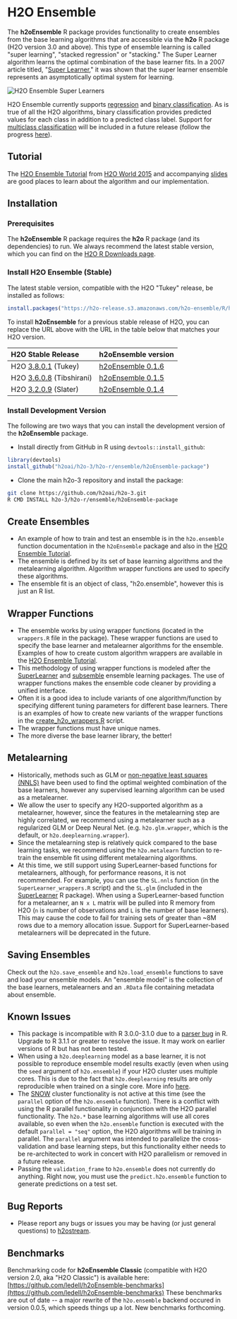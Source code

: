 # H2O Ensemble

The **h2oEnsemble** R package provides functionality to create ensembles from the base learning algorithms that are accessible via the **h2o** R package (H2O version 3.0 and above).  This type of ensemble learning is called "super learning", "stacked regression" or "stacking."  The Super Learner algorithm learns the optimal combination of the base learner fits. In a 2007 article titled, "[Super Learner](http://dx.doi.org/10.2202/1544-6115.1309)," it was shown that the super learner ensemble represents an asymptotically optimal system for learning.

![H2O Ensemble Super Learners](h2oEnsemble.png "H2O Ensemble Super Learners")

H2O Ensemble currently supports [regression](https://en.wikipedia.org/wiki/Regression_analysis) and [binary classification](https://en.wikipedia.org/wiki/Binary_classification).  As is true of all the H2O algorithms, binary classification provides predicted values for each class in addition to a predicted class label.  Support for [multiclass classification](https://en.wikipedia.org/wiki/Multiclass_classification) will be included in a future release (follow the progress [here](https://0xdata.atlassian.net/browse/PUBDEV-2355)).

## Tutorial
The [H2O Ensemble Tutorial](http://learn.h2o.ai/content/tutorials/ensembles-stacking/index.html) from [H2O World 2015](http://h2oworld.h2o.ai/) and accompanying [slides](https://github.com/h2oai/h2o-world-2015-training/blob/master/tutorials/ensembles-stacking/H2O_World_2015_Ensembles.pdf) are good places to learn about the algorithm and our implementation.

## Installation

### Prerequisites

The **h2oEnsemble** R package requires the **h2o** R package (and its dependencies) to run.  We always recommend the latest stable version, which you can find on the [H2O R Downloads page](http://www.h2o.ai/download/h2o/r).


### Install H2O Ensemble (Stable)
The latest stable version, compatible with the H2O "Tukey" release, be installed as follows:

```r
install.packages("https://h2o-release.s3.amazonaws.com/h2o-ensemble/R/h2oEnsemble_0.1.6.tar.gz", repos = NULL)
``` 

To install **h2oEnsemble** for a previous stable release of H2O, you can replace the URL above with the URL in the table below that matches your H2O version.

|H2O Stable Release| h2oEnsemble version|
|:---------|:----------|
|H2O [3.8.0.1](http://h2o-release.s3.amazonaws.com/h2o/rel-tukey/1/index.html) (Tukey)|[h2oEnsemble 0.1.6](https://h2o-release.s3.amazonaws.com/h2o-ensemble/R/h2oEnsemble_0.1.6.tar.gz)|
|H2O [3.6.0.8](http://h2o-release.s3.amazonaws.com/h2o/rel-tibshirani/8/index.html) (Tibshirani)|[h2oEnsemble 0.1.5](https://h2o-release.s3.amazonaws.com/h2o-ensemble/R/h2oEnsemble_0.1.5.tar.gz)|
|H2O [3.2.0.9](http://h2o-release.s3.amazonaws.com/h2o/rel-slater/9/index.html) (Slater)|[h2oEnsemble 0.1.4](https://h2o-release.s3.amazonaws.com/h2o-ensemble/R/h2oEnsemble_0.1.4.tar.gz)|

### Install Development Version
The following are two ways that you can install the development version of the **h2oEnsemble** package. 

- Install directly from GitHub in R using `devtools::install_github`:

```r
library(devtools)
install_github("h2oai/h2o-3/h2o-r/ensemble/h2oEnsemble-package")
```

- Clone the main h2o-3 repository and install the package:

```bash
git clone https://github.com/h2oai/h2o-3.git
R CMD INSTALL h2o-3/h2o-r/ensemble/h2oEnsemble-package
```


## Create Ensembles
- An example of how to train and test an ensemble is in the `h2o.ensemble` function documentation in the `h2oEnsemble` package and also in the [H2O Ensemble Tutorial](http://learn.h2o.ai/content/tutorials/ensembles-stacking/index.html).
- The ensemble is defined by its set of base learning algorithms and the metalearning algorithm.  Algorithm wrapper functions are used to specify these algorithms.
- The ensemble fit is an object of class, "h2o.ensemble", however this is just an R list.


## Wrapper Functions
- The ensemble works by using wrapper functions (located in the `wrappers.R` file in the package).  These wrapper functions are used to specify the base learner and metalearner algorithms for the ensemble.  Examples of how to create custom algorithm wrappers are available in the [H2O Ensemble Tutorial](http://learn.h2o.ai/content/tutorials/ensembles-stacking/index.html).
- This methodology of using wrapper functions is modeled after the [SuperLearner](http://cran.r-project.org/web/packages/SuperLearner/index.html) and [subsemble](http://cran.r-project.org/web/packages/subsemble/index.html) ensemble learning packages.  The use of wrapper functions makes the ensemble code cleaner by providing a unified interface.
- Often it is a good idea to include variants of one algorithm/function by specifying different tuning parameters for different base learners.  There is an examples of how to create new variants of the wrapper functions in the [create_h2o_wrappers.R](https://github.com/h2oai/h2o-3/blob/master/h2o-r/ensemble/create_h2o_wrappers.R) script.
- The wrapper functions must have unique names.
- The more diverse the base learner library, the better!


## Metalearning
- Historically, methods such as GLM or [non-negative least squares (NNLS)](https://en.wikipedia.org/wiki/Non-negative_least_squares) have been used to find the optimal weighted combination of the base learners, however any supervised learning algorithm can be used as a metalearner.  
- We allow the user to specify any H2O-supported algorithm as a metalearner, however, since the features in the metalearning step are highly correlated, we recommend using a metalearner such as a regularized GLM or Deep Neural Net.  (e.g. `h2o.glm.wrapper`, which is the default, or `h2o.deeplearning.wrapper`).
- Since the metalearning step is relatively quick compared to the base learning tasks, we recommend using the `h2o.metalearn` function to re-train the ensemble fit using different metalearning algorithms.
- At this time, we still support using SuperLearner-based functions for metalearners, although, for performance reasons, it is not recommended.  For example, you can use the `SL.nnls` function (in the `SuperLearner_wrappers.R` script) and the `SL.glm` (included in the [SuperLearner](http://cran.r-project.org/web/packages/SuperLearner/index.html) R package).  When using a SuperLearner-based function for a metalearner, an `N x L` matrix will be pulled into R memory from H2O (`n` is number of observations and `L` is the number of base learners).  This may cause the code to fail for training sets of greater than ~8M rows due to a memory allocation issue.  Support for SuperLearner-based metalearners will be deprecated in the future.


## Saving Ensembles

Check out the `h2o.save_ensemble` and `h2o.load_ensemble` functions to save and load your ensemble models.  An "ensemble model" is the collection of the base learners, metalearners and an `.RData` file containing metadata about ensemble.


## Known Issues
- This package is incompatible with R 3.0.0-3.1.0 due to a [parser bug](https://bugs.r-project.org/bugzilla3/show_bug.cgi?id=15753) in R.  Upgrade to R 3.1.1 or greater to resolve the issue.  It may work on earlier versions of R but has not been tested.
- When using a `h2o.deeplearning` model as a base learner, it is not possible to reproduce ensemble model results exactly (even when using the `seed` argument of `h2o.ensemble`) if your H2O cluster uses multiple cores.  This is due to the fact that `h2o.deeplearning` results are only reproducible when trained on a single core.  More info [here](https://0xdata.atlassian.net/projects/TN/issues/TN-3).
- The [SNOW](https://cran.r-project.org/web/packages/snow/) cluster functionality is not active at this time (see the `parallel` option of the `h2o.ensemble` function).  There is a conflict with using the R parallel functionality in conjunction with the H2O parallel functionality.  The `h2o.*` base learning algorithms will use all cores available, so even when the `h2o.ensemble` function is executed with the default `parallel = "seq"` option, the H2O algorithms will be training in parallel.  The `parallel` argument was intended to parallelize the cross-validation and base learning steps, but this functionality either needs to be re-architected to work in concert with H2O parallelism or removed in a future release.
- Passing the `validation_frame` to `h2o.ensemble` does not currently do anything.  Right now, you must use the `predict.h2o.ensemble` function to generate predictions on a test set.


## Bug Reports
- Please report any bugs or issues you may be having (or just general questions) to [h2ostream](https://groups.google.com/forum/#!forum/h2ostream).

## Benchmarks

Benchmarking code for **h2oEnsemble Classic** (compatible with H2O version 2.0, aka "H2O Classic") is available here: [https://github.com/ledell/h2oEnsemble-benchmarks](https://github.com/ledell/h2oEnsemble-benchmarks)  These benchmarks are out of date -- a major rewrite of the `h2o.ensemble` backend occured in version 0.0.5, which speeds things up a lot.  New benchmarks forthcoming. 

